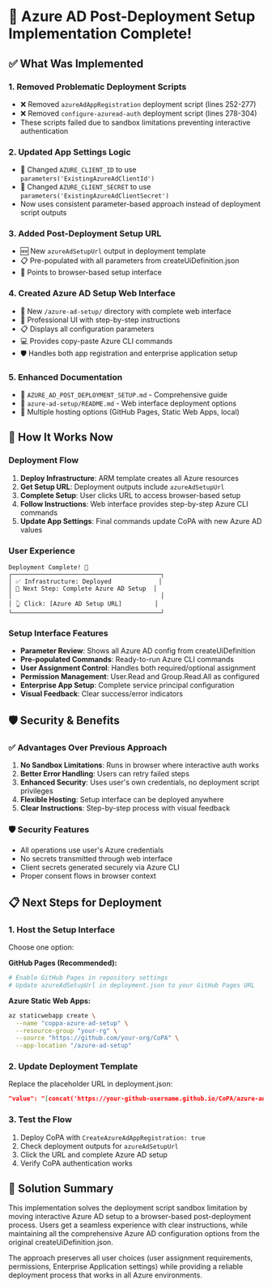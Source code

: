 # 🎉 Azure AD Post-Deployment Setup Implementation Complete!

## ✅ What Was Implemented

### 1. Removed Problematic Deployment Scripts
- ❌ Removed `azureAdAppRegistration` deployment script (lines 252-277)
- ❌ Removed `configure-azuread-auth` deployment script (lines 278-304)
- These scripts failed due to sandbox limitations preventing interactive authentication

### 2. Updated App Settings Logic
- 🔧 Changed `AZURE_CLIENT_ID` to use `parameters('ExistingAzureAdClientId')`
- 🔧 Changed `AZURE_CLIENT_SECRET` to use `parameters('ExistingAzureAdClientSecret')`
- Now uses consistent parameter-based approach instead of deployment script outputs

### 3. Added Post-Deployment Setup URL
- 🆕 New `azureAdSetupUrl` output in deployment template
- 📋 Pre-populated with all parameters from createUiDefinition.json
- 🔗 Points to browser-based setup interface

### 4. Created Azure AD Setup Web Interface
- 📁 New `/azure-ad-setup/` directory with complete web interface
- 🎨 Professional UI with step-by-step instructions
- 📋 Displays all configuration parameters
- 💻 Provides copy-paste Azure CLI commands
- 🛡️ Handles both app registration and enterprise application setup

### 5. Enhanced Documentation
- 📖 `AZURE_AD_POST_DEPLOYMENT_SETUP.md` - Comprehensive guide
- 📖 `azure-ad-setup/README.md` - Web interface deployment options
- 🔧 Multiple hosting options (GitHub Pages, Static Web Apps, local)

## 🚀 How It Works Now

### Deployment Flow
1. **Deploy Infrastructure**: ARM template creates all Azure resources
2. **Get Setup URL**: Deployment outputs include `azureAdSetupUrl` 
3. **Complete Setup**: User clicks URL to access browser-based setup
4. **Follow Instructions**: Web interface provides step-by-step Azure CLI commands
5. **Update App Settings**: Final commands update CoPA with new Azure AD values

### User Experience
```
Deployment Complete! 🎉
┌─────────────────────────────────────────┐
│ ✅ Infrastructure: Deployed             │
│ 🔗 Next Step: Complete Azure AD Setup  │
│                                         │
│ 👆 Click: [Azure AD Setup URL]         │
└─────────────────────────────────────────┘
```

### Setup Interface Features
- **Parameter Review**: Shows all Azure AD config from createUiDefinition
- **Pre-populated Commands**: Ready-to-run Azure CLI commands
- **User Assignment Control**: Handles both required/optional assignment  
- **Permission Management**: User.Read and Group.Read.All as configured
- **Enterprise App Setup**: Complete service principal configuration
- **Visual Feedback**: Clear success/error indicators

## 🛡️ Security & Benefits

### ✅ Advantages Over Previous Approach
1. **No Sandbox Limitations**: Runs in browser where interactive auth works
2. **Better Error Handling**: Users can retry failed steps
3. **Enhanced Security**: Uses user's own credentials, no deployment script privileges
4. **Flexible Hosting**: Setup interface can be deployed anywhere
5. **Clear Instructions**: Step-by-step process with visual feedback

### 🛡️ Security Features
- All operations use user's Azure credentials
- No secrets transmitted through web interface
- Client secrets generated securely via Azure CLI
- Proper consent flows in browser context

## 📋 Next Steps for Deployment

### 1. Host the Setup Interface
Choose one option:

**GitHub Pages (Recommended):**
```bash
# Enable GitHub Pages in repository settings
# Update azureAdSetupUrl in deployment.json to your GitHub Pages URL
```

**Azure Static Web Apps:**
```bash
az staticwebapp create \
  --name "coppa-azure-ad-setup" \
  --resource-group "your-rg" \
  --source "https://github.com/your-org/CoPA" \
  --app-location "/azure-ad-setup"
```

### 2. Update Deployment Template
Replace the placeholder URL in deployment.json:
```json
"value": "[concat('https://your-github-username.github.io/CoPA/azure-ad-setup/?', ...)]"
```

### 3. Test the Flow
1. Deploy CoPA with `CreateAzureAdAppRegistration: true`
2. Check deployment outputs for `azureAdSetupUrl`
3. Click the URL and complete Azure AD setup
4. Verify CoPA authentication works

## 🎯 Solution Summary

This implementation solves the deployment script sandbox limitation by moving interactive Azure AD setup to a browser-based post-deployment process. Users get a seamless experience with clear instructions, while maintaining all the comprehensive Azure AD configuration options from the original createUiDefinition.json.

The approach preserves all user choices (user assignment requirements, permissions, Enterprise Application settings) while providing a reliable deployment process that works in all Azure environments.
